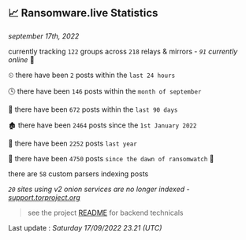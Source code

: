 
## 📈 Ransomware.live Statistics
_september 17th, 2022_

currently tracking `122` groups across `218` relays & mirrors - _`91` currently online_ 📡

⏲ there have been `2` posts within the `last 24 hours`

🕓 there have been `146` posts within the `month of september`

📅 there have been `672` posts within the `last 90 days`

🏚 there have been `2464` posts since the `1st January 2022`

🚀 there have been `2252` posts `last year`

🦕 there have been `4750` posts `since the dawn of ransomwatch` 🐣

there are `58` custom parsers indexing posts

_`20` sites using v2 onion services are no longer indexed - [support.torproject.org](https://support.torproject.org/onionservices/v2-deprecation/)_

> see the project [README](https://github.com/jmousqueton/ransomwatch#readme) for backend technicals



Last update : _Saturday 17/09/2022 23.21 (UTC)_

